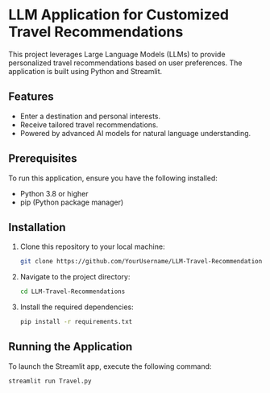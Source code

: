 # LLM Application for Customized Travel Recommendations

This project leverages Large Language Models (LLMs) to provide personalized travel recommendations based on user preferences. The application is built using Python and Streamlit.

## Features
- Enter a destination and personal interests.
- Receive tailored travel recommendations.
- Powered by advanced AI models for natural language understanding.

## Prerequisites
To run this application, ensure you have the following installed:

- Python 3.8 or higher
- pip (Python package manager)

## Installation
1. Clone this repository to your local machine:
   ```bash
   git clone https://github.com/YourUsername/LLM-Travel-Recommendations.git
   ```

2. Navigate to the project directory:
   ```bash
   cd LLM-Travel-Recommendations
   ```

3. Install the required dependencies:
   ```bash
   pip install -r requirements.txt
   ```

## Running the Application
To launch the Streamlit app, execute the following command:

```bash
streamlit run Travel.py
```

